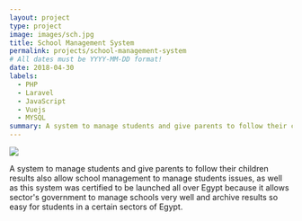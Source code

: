 ```yaml
---
layout: project
type: project
image: images/sch.jpg
title: School Management System
permalink: projects/school-management-system
# All dates must be YYYY-MM-DD format!
date: 2018-04-30
labels:
  - PHP
  - Laravel
  - JavaScript
  - Vuejs
  - MYSQL
summary: A system to manage students and give parents to follow their children results also allow school management to manage students issues as well as this system was certified to be launched all over Egypt.
---
```


<img class="ui image" src="{{ site.baseurl }}/images/sch.jpg">

A system to manage students and give parents to follow their children results also allow school management to manage students issues, as well as this system was certified to be launched all over Egypt because it allows sector's government to manage schools very well and archive results so easy for students in a certain sectors of Egypt.
